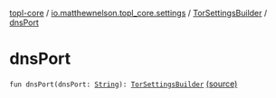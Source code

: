 [topl-core](../../index.md) / [io.matthewnelson.topl_core.settings](../index.md) / [TorSettingsBuilder](index.md) / [dnsPort](./dns-port.md)

# dnsPort

`fun dnsPort(dnsPort: `[`String`](https://kotlinlang.org/api/latest/jvm/stdlib/kotlin/-string/index.html)`): `[`TorSettingsBuilder`](index.md) [(source)](https://github.com/05nelsonm/TorOnionProxyLibrary-Android/blob/master/topl-core/src/main/java/io/matthewnelson/topl_core/settings/TorSettingsBuilder.kt#L331)